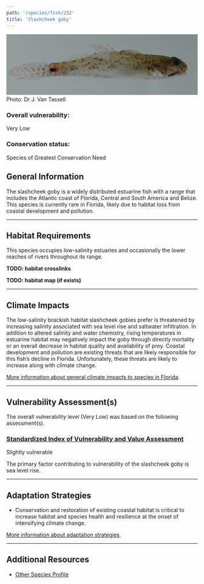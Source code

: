 ```yaml
---
path: '/species/fish/232'
title: 'Slashcheek goby'
---
```


<content-header icon="estuarine_fish" title="Slashcheek goby" subtitle="Ctenogobius pseudofasciatus"></content-header>

<div id="TopSection">

<div class="header-photo"><img src="232.jpg" alt="Photo for Slashcheek goby"/>
<figcaption>Photo: Dr J. Van Tassell</figcaption></div>

<div>

### Overall vulnerability:

<div class="vulnerability vulnerability-low">Very Low</div>

### Conservation status:

Species of Greatest Conservation Need

</div>
</div>

## General Information

The slashcheek goby is a widely distributed estuarine fish with a range that includes the Atlantic coast of Florida, Central and South America and Belize.  This species is currently rare in Florida, likely due to habitat loss from coastal development and pollution.

<hr />

## Habitat Requirements



This species occupies low-salinity estuaries and occasionally the lower reaches of rivers throughout its range.

**TODO: habitat crosslinks**

**TODO: habitat map (if exists)**

<hr />

## Climate Impacts

The low-salinity brackish habitat slashcheek gobies prefer is threatened by increasing salinity associated with sea level rise and saltwater infiltration.  In addition to altered salinity and water chemistry, rising temperatures in estuarine habitat may negatively impact the goby through directly mortality or an overall decrease in habitat quality and availability of prey.  Coastal development and pollution are existing threats that are likely responsible for this fish’s decline in Florida.  Unfortunately, these threats are likely to increase along with climate change.

[More information about general climate impacts to species in Florida](/impacts/species).



<hr />

## Vulnerability Assessment(s)

The overall vulnerability level (Very Low) was based on the following assessment(s).
#### 
<div class="vulnerability-header">
<h3><a href="/impacts/vulnerability/sivva/species">Standardized Index of Vulnerability and Value Assessment</a></h3>
<div class="vulnerability vulnerability-slight">Slightly vulnerable</div>
</div> 

The primary factor contributing to vulnerability of the slashcheek goby is sea level rise.


<hr />

## Adaptation Strategies

- Conservation and restoration of existing coastal habitat is critical to increase habitat and species health and resilience at the onset of intensifying climate change.

[More information about adaptation strategies](/strategies).

<hr />


## Additional Resources

- [Other Species Profile](http://www.fishbase.se/summary/3863)
